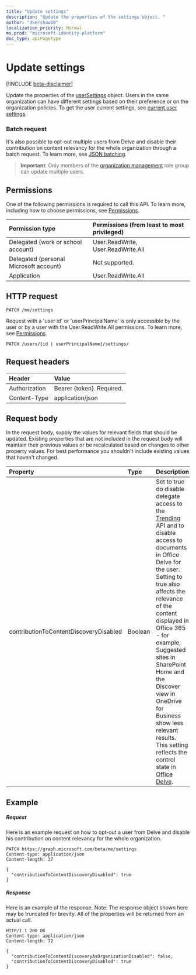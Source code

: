 ```yaml
---
title: "Update settings"
description: "Update the properties of the settings object. "
author: "dkershaw10"
localization_priority: Normal
ms.prod: "microsoft-identity-platform"
doc_type: apiPageType
---
```


# Update settings

[!INCLUDE [beta-disclaimer](../../includes/beta-disclaimer.md)]

Update the properties of the [userSettings](../resources/usersettings.md) object. 
Users in the same organization can have different settings based on their preference or on the organization policies. 
To get the user current settings, see [current user settings](usersettings-get.md). 


### Batch request

It's also possible to opt-out multiple users from Delve and disable their contribution on content relevancy for the whole organization through a batch request.
To learn more, see [JSON batching](/graph/json-batching).

>**Important**: Only members of the [organization management](https://support.office.com/article/permissions-in-the-office-365-security-compliance-center-d10608af-7934-490a-818e-e68f17d0e9c1?ui=en-US&rs=en-US&ad=US) role group can update multiple users. 



## Permissions

One of the following permissions is required to call this API. To learn more, including how to choose permissions, see [Permissions](/graph/permissions-reference).

|Permission type      | Permissions (from least to most privileged)              |
|:--------------------|:---------------------------------------------------------|
|Delegated (work or school account) | User.ReadWrite, User.ReadWrite.All   |
|Delegated (personal Microsoft account) | Not supported.    |
|Application | User.ReadWrite.All |

## HTTP request

```http
PATCH /me/settings
```

Request with a 'user id' or 'userPrincipalName' is only accessible by the user or by a user with the User.ReadWrite.All permissions. To learn more, see [Permissions](/graph/permissions-reference). 

```http
PATCH /users/{id | userPrincipalName}/settings/
```

## Request headers

| Header       | Value|
|:-----------|:------|
| Authorization  | Bearer {token}. Required.  |
| Content-Type  | application/json  |

## Request body

In the request body, supply the values for relevant fields that should be updated. Existing properties that are not included in the request body will maintain their previous values or be recalculated based on changes to other property values. For best performance you shouldn't include existing values that haven't changed.

| Property	   | Type	|Description|
|:---------------|:--------|:----------|
|contributionToContentDiscoveryDisabled|Boolean|Set to true do disable delegate access to the [Trending](../resources/insights-trending.md) API and to disable access to documents in Office Delve for the user. Setting to true also affects the relevance of the content displayed in Office 365 - for example, Suggested sites in SharePoint Home and the Discover view in OneDrive for Business show less relevant results. This setting reflects the control state in [Office Delve](https://support.office.com/en-us/article/are-my-documents-safe-in-office-delve-f5f409a2-37ed-4452-8f61-681e5e1836f3?ui=en-US&rs=en-US&ad=US#bkmk_optout).|

## Example 

##### Request

Here is an example request on how to opt-out a user from Delve and disable his contribution on content relevancy for the whole organization.

```http
PATCH https://graph.microsoft.com/beta/me/settings
Content-type: application/json
Content-length: 37

{
  "contributionToContentDiscoveryDisabled": true
}
```

##### Response

Here is an example of the response. Note: The response object shown here may be truncated for brevity. All of the properties will be returned from an actual call.

```http
HTTP/1.1 200 OK
Content-type: application/json
Content-length: 72

{
  "contributionToContentDiscoveryAsOrganizationDisabled": false,
  "contributionToContentDiscoveryDisabled": true
}
```

